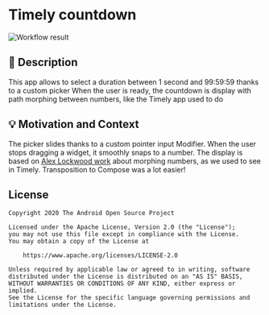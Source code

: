 # Timely countdown

<!--- Replace <OWNER> with your Github Username and <REPOSITORY> with the name of your repository. -->
<!--- You can find both of these in the url bar when you open your repository in github. -->
![Workflow result](https://github.com/HozakaN/android-dev-challenge-compose-week2/workflows/Check/badge.svg)


## :scroll: Description
<!--- Describe your app in one or two sentences -->
This app allows to select a duration between 1 second and 99:59:59 thanks to a custom picker
When the user is ready, the countdown is display with path morphing between numbers, like the Timely app used to do


## :bulb: Motivation and Context
<!--- Optionally point readers to interesting parts of your submission. -->
<!--- What are you especially proud of? -->
The picker slides thanks to a custom pointer input Modifier. When the user stops dragging a widget, it smoothly snaps to a number.
The display is based on [Alex Lockwood work](https://www.androiddesignpatterns.com/2016/11/introduction-to-icon-animation-techniques.html) about morphing numbers,
as we used to see in Timely. Transposition to Compose was a lot easier!

## License
```
Copyright 2020 The Android Open Source Project

Licensed under the Apache License, Version 2.0 (the "License");
you may not use this file except in compliance with the License.
You may obtain a copy of the License at

    https://www.apache.org/licenses/LICENSE-2.0

Unless required by applicable law or agreed to in writing, software
distributed under the License is distributed on an "AS IS" BASIS,
WITHOUT WARRANTIES OR CONDITIONS OF ANY KIND, either express or implied.
See the License for the specific language governing permissions and
limitations under the License.
```